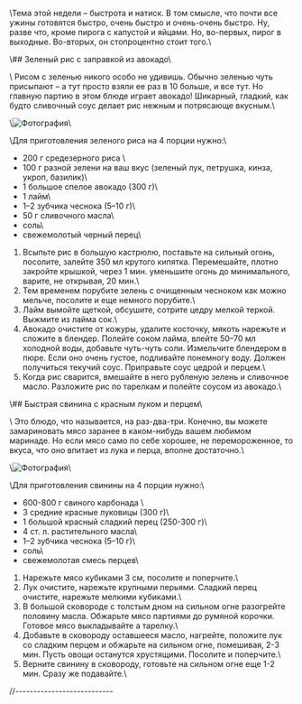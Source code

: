 \\Тема этой недели – быстрота и натиск. В том смысле, что почти все ужины готовятся быстро, очень быстро и очень-очень быстро. Ну, разве что, кроме пирога с капустой и яйцами. Но, во-первых, пирог в выходные. Во-вторых, он стопроцентно стоит того.\\

\\## Зеленый рис с заправкой из авокадо\\

\\ Рисом с зеленью никого особо не удивишь. Обычно зеленью чуть присыпают – а тут просто взяли ее раз в 10 больше, и все тут. Но главную партию в этом блюде играет авокадо! Шикарный, гладкий, как будто сливочный соус делает рис нежным и потрясающе вкусным.\\

\\![Фотография](https://www.gastronom.ru/binfiles/images/20220713/b773892d.jpg)\\

\\Для приготовления зеленого риса на 4 порции нужно:\\

- 200 г средезерного риса \\
- 100 г разной зелени на ваш вкус (зеленый лук, петрушка, кинза, укроп, базилик)\\
- 1 большое спелое авокадо (300 г)\\
- 1 лайм\\
- 1–2 зубчика чеснока (5–10 г)\\
- 50 г сливочного масла\\
- соль\\
- свежемолотый черный перец\\

1. Всыпьте рис в большую кастрюлю, поставьте на сильный огонь, посолите, залейте 350 мл крутого кипятка. Перемешайте, плотно закройте крышкой, через 1 мин. уменьшите огонь до минимального, варите, не открывая, 20 мин.\\
2. Тем временем порубите зелень с очищенным чесноком как можно мельче, посолите и еще немного порубите.\\
3. Лайм вымойте щеткой, обсушите, сотрите цедру мелкой теркой. Выжмите из лайма сок.\\
4. Авокадо очистите от кожуры, удалите косточку, мякоть нарежьте и сложите в блендер. Полейте соком лайма, влейте 50–70 мл холодной воды, добавьте чуть-чуть соли. Измельчите блендером в пюре. Если оно очень густое, подливайте понемногу воду. Должен получиться текучий соус. Приправьте соус цедрой и перцем.\\
5. Когда рис сварится, вмешайте в него рубленую зелень и сливочное масло. Разложите рис по тарелкам и полейте соусом из авокадо.\\

\\## Быстрая свинина с красным луком и перцем\\

\\ Это блюдо, что называется, на раз-два-три. Конечно, вы можете замариновать мясо заранее в каком-нибудь вашем любимом маринаде. Но если мясо само по себе хорошее, не перемороженное, то вкуса, что оно впитает из лука и перца, вполне достаточно.\\

\\![Фотография](https://www.gastronom.ru/binfiles/images/20220713/bf3e7c36.jpg)\\

\\Для приготовления свинины на 4 порции нужно:\\

- 600-800 г свиного карбонада \\
- 3 средние красные луковицы (300 г)\\
- 1 большой красный сладкий перец (250-300 г)\\
- 4 ст. л. растительного масла\\
- 1–2 зубчика чеснока (5–10 г)\\
- соль\\
- свежемолотая смесь перцев\\

1. Нарежьте мясо кубиками 3 см, посолите и поперчите.\\
2. Лук очистите, нарежьте крупными перьями. Сладкий перец очистите, нарежьте мелкими кубиками.\\
3. В большой сковороде с толстым дном на сильном огне разогрейте половину масла. Обжарьте мясо партиями до румяной корочки. Готовое мясо выкладывайте а тарелку.\\
4. Добавьте в сковороду оставшееся масло, нагрейте, положите лук со сладким перцем и обжарьте на сильном огне, помешивая, 2-3 мин. Пусть овощи останутся хрустящими. Посолите и поперчите.\\
5. Верните свинину в сковороду, готовьте на сильном огне еще 1-2 мин. Сразу же подавайте.\\

//---------------------------

<!-- \\## Съесть все без остатка, или что готовить с корнем, семенами и стеблями укропа\\

\\ А вам тоже нравится, как приятно холодит укроп кончик языка? А как красиво расползаются его мелко нарезанные листья по поверхности пестрого овощного супа? Как освежает приготовленное на углях мясо? Укроп — универсальная и повседневная зелень, у нее десятки самых разных применений. Рассказываем, как и чтос ней делать. \\

\\![Фотография укропа](https://www.gastronom.ru/binfiles/images/20230711/bfeb70ed.jpg)\\

\\## Почему без укропа не обойтись\\

\\Вне зависимости от сезона пучок укропа найдется в любом магазине. Он и петрушка — базовая зелень русской кухни. Да и не только русской. Укроп известен гурманам с древних времен. Это неприхотливое и любящее влагу растение легко завоевывает новые территории, прорастает там, где его не сажали (огородники согласятся), и замечательно дополняет вкус рыбы, мяса, холодных закусок и солений. Словом, укроп не мог не проникнуть в мировую кухню раз и навсегда.\\

\\Готовить с укропом каждый день — хороший способ обогатить рацион витаминами и важными нутриентами. Зелень богата фолиевой кислотой, витамином C, железом, кальцием, а также клетчаткой (она нужна пищеварению и эндокринной системе). В определенных количествах укроп может помочь при вздутии живота, хотя с пободными проблемами лучше справляется сбалансированная диета. Еще он используется в парфюмерии и косметологии. Словом, областей применения масса.\\

\\Правда, противники у укропа тоже есть — все-таки вкус у него резкий и довольно специфический. О предпочтениях не спорят, но мы верим, что каждый может найти блюдо, где укроп раскрывается исключительно с приятной стороны. Вот, кстати, несколько идей, как можно использовать все его части.\\

\\## Как готовить листья укропа\\

\\Пушистая часть укропа чаще всего фигурирует в рецептах. Она нежная и сочная, легко измельчается в зеленую пыль, гармонично сочетается и с овощами, и с гарнирами, и с мясом, и с рыбой.\\

\\Укропом украшают салаты и закуски (например, засоленную селедку), добавляют в горячий суп (особенно, в борщ), посыпают сваренный картофель (не забудьте про сливочное масло).\\

\\![Фотография картошечки с уропчиком](https://www.gastronom.ru/binfiles/images/20230711/bbe902c7.jpg)\\

\\_Укроп важно не подвергать долгой термической обработке и добавлять перед подачей_\\

\\А вот менее менее стандартные варианты:\\

- Пирог с семгой и укропом. В слоеном тесте и с яйцами, чтобы посытнее. Кстати, имейте в виду, что укроп и красная рыб отлично работают в паре всегда.
- Укропное песто. Идеально к ломтику багета с хрустящей корочкой, в качестве ингредиента для сэндвич-роллов и как дополнение к селедке.\\
- Заправка из укропа, чеснока, ароматного растительного масла и сока лимона. Очень простая, очень быстрая — всего-то нужно все ингредиенты перетереть в блендере. Подойдет к любому овощному салату — особенно с летними, ароматными помидорами.\\
- Укропный соус. Еще одно дополнение красной рыбе (например, запеченной в духовке). В качестве связующих звеньев — лайм и сливки.\\

\\Укроп хорошо растет в наших широтах и дает прекрасный урожай. Посадить его ровно столько, сколько нужно на салаты — дело непростое. Так что лучше не бороться, а заготавливать на зиму. Для этого зелень нужно вымыть и высушить, затем измельчить. Дальше есть несколько вариантов:\\

- Убрать в пакет с зип-локом и заморозить.\\
- Высушить в дегидраторе, переложить в бумажные пакеты и спрятать в сухое и темное место (например, в кухонный шкаф).\\
- Смешать с растительным маслом, разложить по силиконовым формочкам и убрать в морозилку. Потом бросать кубики в пасту, картошку или на сковородку (чтобы сделать пережарку для супа, например).\\

\\## Как готовить зонтики и семена укропа\\

\\Примерно в начале июля укроп цветет, а к августу дает семена (это около 90-120 дней после посева). Зонтики редко едят в холодных блюдах — слишком жесткие и пряные. Зато они идеальны для засола. Достаточно положить 1-2 соцветия в банку с огурцами, помидорами или другими овощами, чтобы у рассола появились прохладные оттенки во вкусе.\\

\\Давно хочется разнообразить рутину заготовок на зиму? Попробуйте замариновать цветную капусту. Для этого рецепта понадобится 4 зонтика укропа и некоторые другие специи — горчица, чеснок, лавровый лист. Большой плюс маринованной капусты — она хорошо держит форму и сохраняет приятную хрусткость.\\

\\![Семена с укропом](https://www.gastronom.ru/binfiles/images/20230711/b972043a.jpg)\\

\\_Семена укропа — пряность, с которой можно и нужно экспериментировать_\\

\\С семенами укропа разрешается творить смелее. Вот несколько идей, которые стоит попробовать:\\

- Кубдари — грузинские мясные пироги. Семена укропа в них лишь малая часть того, что отвечает за пряность, но такая же важная, как чеснок и зира, без которых в грузинской кухне никуда.\\
- Морковная настойка. Да — с семенами укропа. Мы за то, чтобы сезонные продукты использовались и привычно, и максимально нестандартно.\\
- Коктейльное печенье. Ведь оно необязательно должно быть сладким, верно? В этом варианте печенье получается насыщенным разными вкусами. Подойдет и к домашнему столу, и в качестве подарка.\\

\\## Как готовить стебли укропа\\

\\Лучше всего подходят для маринадов. Но есть еще одна идея — используйте стебли укропа для бульонов. Во французской кухне в ходу букет гарни — так называют связку ароматных трав для соусов и бульонов. Подобный можно сложить из привычной нам зелени. Соберите в букет и обвяжите нитками стебли укропа, петрушки и, скажем, кинзы и положите в кастрюлю вместе с мясом. Вы удивитесь, как деликатно, но заметно изменится вкус любимых супов. Кстати, чтобы сохранить букет на зиму, все составляющие можно высушить — и обвязывать уже сухими. Главное, найти для заготовки подходящее место — в сухости она будет храниться дольше.\\

\\## Как готовить корень укропа\\

\\Корень укропа — герой скорее народной медицины. Ее мы в этом материале касаться не будем. Но и в кулинарии корню укропа можно найти применение — если есть желание готовить продукт без остатка. Во-первых, используйте его для тех же бульонов. К слову, пряные овощные или мясные отвары — хорошая база не только для супов, но и, скажем, соусов.\\

\\Если корень укропа почистить, запечь, а потом перетереть блендером в гладкую массу, получится паста для сендвичей или холодных закусок. Попробуйте подать ее с отварным языком.\\

\\Еще вариант — измельчить корень с помощью ножа и терки и добавить к овощам на суповую зажарку. Это тоже очень по-французски — во Франции на масле обжаривают не только морковь и лук, но и сельдерей, а также разнообразные коренья.\\ -->
